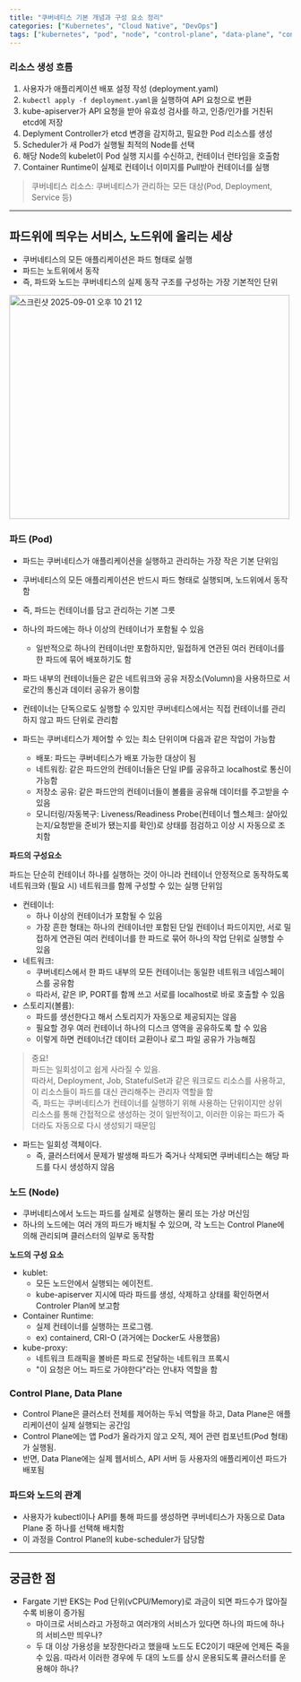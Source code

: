 ```yaml
---
title: "쿠버네티스 기본 개념과 구성 요소 정리"
categories: ["Kubernetes", "Cloud Native", "DevOps"]
tags: ["kubernetes", "pod", "node", "control-plane", "data-plane", "container", "orchestration"]
---
```


### 리소스 생성 흐름

1. 사용자가 애플리케이션 배포 설정 작성 (deployment.yaml)
2. `kubectl apply -f deployment.yaml`을 실행하여 API 요청으로 변환
3. kube-apiserver가 API 요청을 받아 유효성 검사를 하고, 인증/인가를 거친뒤 etcd에 저장
4. Deplyment Controller가 etcd 변경을 감지하고, 필요한 Pod 리소스를 생성
5. Scheduler가 새 Pod가 실행될 최적의 Node를 선택
6. 해당 Node의 kubelet이 Pod 실행 지시를 수신하고, 컨테이너 런타임을 호출함
7. Container Runtime이 실제로 컨테이너 이미지를 Pull받아 컨테이너를 실행

> 쿠버네티스 리소스: 쿠버네티스가 관리하는 모든 대상(Pod, Deployment, Service 등)

---

## 파드위에 띄우는 서비스, 노드위에 올리는 세상

- 쿠버네티스의 모든 애플리케이션은 파드 형태로 실행
- 파드는 노트위에서 동작
- 즉, 파드와 노드는 쿠버네티스의 실제 동작 구조를 구성하는 가장 기본적인 단위

<img width="500" height="400" alt="스크린샷 2025-09-01 오후 10 21 12" src="https://github.com/user-attachments/assets/a1afef80-bf07-4c9b-acfc-1063611bab97" />

### 파드 (Pod)

- 파드는 쿠버네티스가 애플리케이션을 실행하고 관리하는 가장 작은 기본 단위임
- 쿠버네티스의 모든 애플리케이션은 반드시 파드 형태로 실행되며, 노드위에서 동작함
- 즉, 파드는 컨테이너를 담고 관리하는 기본 그릇

- 하나의 파드에는 하나 이상의 컨테이너가 포함될 수 있음
  - 일반적으로 하나의 컨테이너만 포함하지만, 밀접하게 연관된 여러 컨테이너를 한 파드에 묶어 배포하기도 함
- 파드 내부의 컨테이너들은 같은 네트워크와 공유 저장소(Volumn)을 사용하므로 서로간의 통신과 데이터 공유가 용이함

- 컨테이너는 단독으로도 실행할 수 있지만 쿠버네티스에서는 직접 컨테이너를 관리하지 않고 파드 단위로 관리함
- 파드는 쿠버네티스가 제어할 수 있는 최소 단위이며 다음과 같은 작업이 가능함
  - 배포: 파드는 쿠버네티스가 배포 가능한 대상이 됨
  - 네트워킹: 같은 파드안의 컨테이너들은 단일 IP를 공유하고 localhost로 통신이 가능함
  - 저장소 공유: 같은 파드안의 컨테이너들이 볼륨을 공유해 데이터를 주고받을 수 있음
  - 모니터링/자동복구: Liveness/Readiness Probe(컨테이너 헬스체크: 살아있는지/요청받을 준비가 됐는지를 확인)로 상태를 점검하고 이상 시 자동으로 조치함

**파드의 구성요소**

파드는 단순히 컨테이너 하나를 실행하는 것이 아니라 컨테이너 안정적으로 동작하도록 네트워크와 (필요 시) 네트워크를 함께 구성할 수 있는 실행 단위임

- 컨테이너:
  - 하나 이상의 컨테이너가 포함될 수 있음
  - 가장 흔한 형태는 하나의 컨테이너만 포함된 단일 컨테이너 파드이지만, 서로 밀접하게 연관된 여러 컨테이너를 한 파드로 묶어 하나의 작업 단위로 실행할 수 있음
- 네트워크:
  - 쿠버네티스에서 한 파드 내부의 모든 컨테이너는 동일한 네트워크 네임스페이스를 공유함
  - 따라서, 같은 IP, PORT를 함께 쓰고 서로를 localhost로 바로 호출할 수 있음
- 스토리지(볼륨):
  - 파드를 생선한다고 해서 스토리지가 자동으로 제공되지는 않음
  - 필요할 경우 여러 컨테이너 하나의 디스크 영역을 공유하도록 할 수 있음
  - 이렇게 하면 컨테이너간 데이터 교환이나 로그 파일 공유가 가능해짐

> 중요!<br/>
> 파드는 일회성이고 쉽게 사라질 수 있음.<br/>
> 따라서, Deployment, Job, StatefulSet과 같은 워크로드 리소스를 사용하고, 이 리소스들이 파드를 대신 관리해주는 관리자 역할을 함
> <br/>
> 즉, 파드는 쿠버네티스가 컨테이너를 실행하기 위해 사용하는 단위이지만 상위 리소스를 통해 간접적으로 생성하는 것이 일반적이고, 이러한 이유는 파드가 죽더라도 자동으로 다시 생성되기 때문임

- 파드는 일회성 객체이다.
  - 즉, 클러스터에서 문제가 발생해 파드가 죽거나 삭제되면 쿠버네티스는 해당 파드를 다시 생성하지 않음



### 노드 (Node)

- 쿠버네티스에서 노드는 파드를 실제로 실행하는 물리 또는 가상 머신임
- 하나의 노드에는 여러 개의 파드가 배치될 수 있으며, 각 노드는 Control Plane에 의해 관리되며 클러스터의 일부로 동작함

**노드의 구성 요소**

- kublet:
  - 모든 노드안에서 실행되는 에이전트.
  - kube-apiserver 지시에 따라 파드를 생성, 삭제하고 상태를 확인하면서 Controler Plan에 보고함
- Container Runtime:
  - 실제 컨테이너를 실행하는 프로그램.
  - ex) containerd, CRI-O (과거에는 Docker도 사용했음)
- kube-proxy:
  - 네트워크 트래픽을 볼바른 파드로 전달하는 네트워크 프록시
  - "이 요청은 어느 파드로 가야한다"라는 안내자 역할을 함

### Control Plane, Data Plane

- Control Plane은 클러스터 전체를 제어하는 두뇌 역할을 하고, Data Plane은 애플리케이션이 실제 실행되는 공간임
- Control Plane에는 앱 Pod가 올라가지 않고 오직, 제어 관련 컴포넌트(Pod 형태)가 실행됨.
- 반면, Data Plane에는 실제 웹서비스, API 서버 등 사용자의 애플리케이션 파드가 배포됨

### 파드와 노드의 관계

- 사용자가 kubectl이나 API를 통해 파드를 생성하면 쿠버네티스가 자동으로 Data Plane 중 하나를 선택해 배치함
- 이 과정을 Control Plane의 kube-scheduler가 담당함

---

## 궁금한 점

- Fargate 기반 EKS는 Pod 단위(vCPU/Memory)로 과금이 되면 파드수가 많아질수록 비용이 증가됨
  - 마이크로 서비스라고 가정하고 여러개의 서비스가 있다면 하나의 파드에 하나의 서비스만 띄우나?
  - 두 대 이상 가용성을 보장한다라고 했을때 노드도 EC2이기 때문에 언제든 죽을 수 있음. 따라서 이러한 경우에 두 대의 노드를 상시 운용되도록 클러스터를 운용해야 하나?
